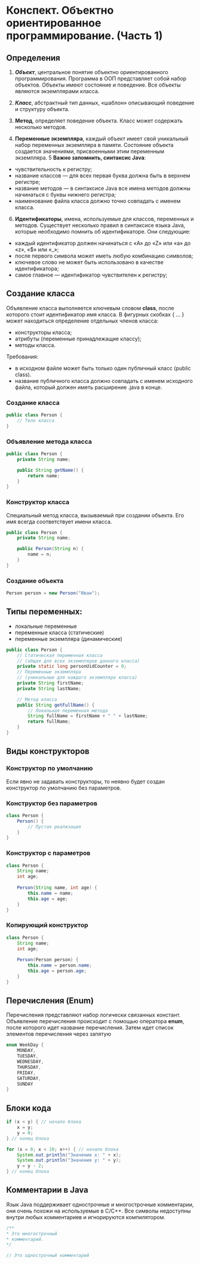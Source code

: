 # Конспект. Объектно ориентированное программирование. (Часть 1)

## Определения

1. **_Объект_**, центральное понятие объектно ориентированного программирования. Программа в ООП
   представляет собой набор объектов. Объекты имеют состояние и поведение. Все объекты являются экземплярами класса.

2. **_Класс_**, абстрактный тип данных, «шаблон» описывающий поведение и структуру объекта.
3. **Метод**, определяет поведение объекта. Класс может содержать несколько методов.
4. **Переменные экземпляра**, каждый объект имеет свой уникальный набор переменных экземпляра в памяти.
   Состояние объекта создается значениями, присвоенными этим переменным экземпляра.
   5 **Важно запомнить, синтаксис Java**:

* чувствительность к регистру;
* название классов — для всех первая буква должна быть в верхнем регистре;
* название методов — в синтаксисе Java все имена методов должны начинаться с буквы нижнего регистра;
* наименование файла класса должно точно совпадать с именем класса.

6. **Идентификаторы**, имена, используемые для классов, переменных и методов. Существует несколько правил в
синтаксисе языка Java, которые необходимо помнить об идентификаторе. Они следующие:

* каждый идентификатор должен начинаться с «A» до «Z» или «a» до «z», «$» или «_»;
* после первого символа может иметь любую комбинацию символов;
* ключевое слово не может быть использовано в качестве идентификатора;
* самое главное — идентификатор чувствителен к регистру;

## Создание класса

Объявление класса выполняется ключевым словом **class**, после которого стоит идентификатор имя класса.
В фигурных скобках { ... } может находиться определение отдельных членов класса:

* конструкторы класса;
* атрибуты (переменные принадлежащие классу);
* методы класса.

Требования:

* в исходном файле может быть только один публичный класс (public class).
* название публичного класса должно совпадать с именем исходного файла, который должен иметь
  расширение .java в конце.

### Создание класса

```java
public class Person {
    // Тело класса
}
```

### Объявление метода класса

```java
public class Person {
    private String name;

    public String getName() {
        return name;
    }
}
```

### Конструктор класса

Специальный метод класса, вызываемый при создании объекта. Его имя всегда соответствует имени класса.

```java
public class Person {
    private String name;

    public Person(String n) {
        name = n;
    }
}
```

### Создание объекта

```java
Person person = new Person("Иван");
```

## Типы переменных:

* локальные переменные
* переменные класса (статические)
* переменные экземпляра (динамические)

```java
public class Person {
    // Статическая переменная класса
    // (общая для всех экземпляров данного класса)
    private static long personUidCounter = 0;
    // Переменные экземпляра
    // (уникальные для каждого экземпляра класса)
    private String firstName;
    private String lastName;

    // Метод класса
    public String getFullName() {
        // Локальная переменная метода
        String fullName = firstName + " " + lastName;
        return fullName;
    }
}
```

## Виды конструкторов

### Конструктор по умолчанию

Если явно не задавать конструкторы, то неявно будет создан конструктор по умолчанию без параметров.

### Конструктор без параметров

```java
class Person {
    Person() {
        // Пустая реализация
    }
}
```

### Конструктор с параметров 

```java
class Person {
    String name;
    int age;
    
    Person(String name, int age) {
        this.name = name;
        this.age = age;
    }
}
```

### Копирующий конструктор 

```java
class Person {
    String name;
    int age;
    
    Person(Person person) {
        this.name = person.name;
        this.age = person.age;
    }
}
```

## Перечисления (Enum)

Перечисления представляют набор логически связанных констант. 
Объявление перечисления происходит с помощью оператора **enum**, после которого идет название перечисления. Затем идет список элементов перечисления через запятую

```java
enum WeekDay {
    MONDAY,
    TUESDAY,
    WEDNESDAY,
    THURSDAY,
    FRIDAY,
    SATURDAY,
    SUNDAY
}
```

## Блоки кода

```java
if (x < y) { // начало блока
    x = y;
    y = 0;
} // конец блока
```

```java
for (x = 0; x < 10; x++) { // начало блока
    System.out.println("Значение x: " + x);
    System.out.println("Значение y: " + y);
    y = y - 2;
} // конец блока
```

## **Комментарии в Java**

Язык Java поддерживает однострочные и многострочные комментарии, они очень похожи на используемые в С/С++.
Все символы недоступны внутри любых комментариев и игнорируются компилятором.

```java
/**
* Это многострочный
* комментарий.
*/
```

```java
// Это однострочный комментарий
```

